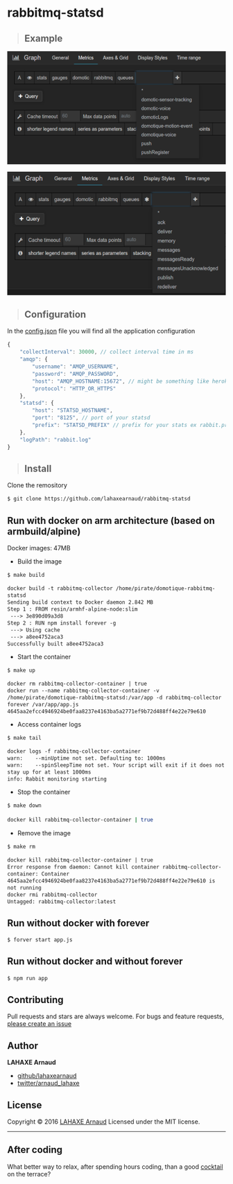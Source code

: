 # rabbitmq-statsd

> ## Example

![Alt text](https://github.com/lahaxearnaud/rabbitmq-statsd/blob/master/data/queues.png?raw=true "Queues keys")

![Alt text](https://github.com/lahaxearnaud/rabbitmq-statsd/blob/master/data/stats.png?raw=true "Stats keys")

> ## Configuration

In the [config.json](https://github.com/lahaxearnaud/rabbitmq-statsd/blob/master/config.json) file you will find all the application configuration

```js
{
	"collectInterval": 30000, // collect interval time in ms
	"amqp": {
		"username": "AMQP_USERNAME",
		"password": "AMQP_PASSWORD",
		"host": "AMQP_HOSTNAME:15672", // might be something like heroku.srs.rabbitmq.com/rabbitmq/foobar
		"protocol": "HTTP_OR_HTTPS"
	},
	"statsd": {
		"host": "STATSD_HOSTNAME",
		"port": "8125", // port of your statsd
		"prefix": "STATSD_PREFIX" // prefix for your stats ex rabbit.prod / rabbit.dev
	},
	"logPath": "rabbit.log"
}
```

> ## Install

Clone the remository

```sh
$ git clone https://github.com/lahaxearnaud/rabbitmq-statsd
```

## Run with docker on arm architecture (based on armbuild/alpine)

Docker images: 47MB

- Build the image
```sh
$ make build
```
```
docker build -t rabbitmq-collector /home/pirate/domotique-rabbitmq-statsd
Sending build context to Docker daemon 2.842 MB
Step 1 : FROM resin/armhf-alpine-node:slim
 ---> 3e890d09a3d8
Step 2 : RUN npm install forever -g
 ---> Using cache
 ---> a8ee4752aca3
Successfully built a8ee4752aca3

```
- Start the container
```sh
$ make up
```
```
docker rm rabbitmq-collector-container | true
docker run --name rabbitmq-collector-container -v /home/pirate/domotique-rabbitmq-statsd:/var/app -d rabbitmq-collector forever /var/app/app.js
4645aa2efcc4946924be0faa8237e4163ba5a2771ef9b72d488ff4e22e79e610
```

- Access container logs
```sh
$ make tail
```
```
docker logs -f rabbitmq-collector-container
warn:    --minUptime not set. Defaulting to: 1000ms
warn:    --spinSleepTime not set. Your script will exit if it does not stay up for at least 1000ms
info: Rabbit monitoring starting

```

- Stop the container
```sh
$ make down

docker kill rabbitmq-collector-container | true

```

- Remove the image
```sh
$ make rm
```
```
docker kill rabbitmq-collector-container | true
Error response from daemon: Cannot kill container rabbitmq-collector-container: Container 4645aa2efcc4946924be0faa8237e4163ba5a2771ef9b72d488ff4e22e79e610 is not running
docker rmi rabbitmq-collector
Untagged: rabbitmq-collector:latest

```

## Run without docker with forever

```sh
$ forver start app.js

```

## Run without docker and without forever

```sh
$ npm run app

```

## Contributing

Pull requests and stars are always welcome. For bugs and feature requests, [please create an issue](https://github.com/lahaxearnaud/rabbitmq-statsd/issues)

## Author

**LAHAXE Arnaud**

* [github/lahaxearnaud](https://github.com/lahaxearnaud)
* [twitter/arnaud_lahaxe](http://twitter.com/arnaud_lahaxe)

## License

Copyright © 2016 [LAHAXE Arnaud]()
Licensed under the MIT license.

***

## After coding

What better way to relax, after spending hours coding, than a good [cocktail](https://cocktailand.fr) on the terrace?
